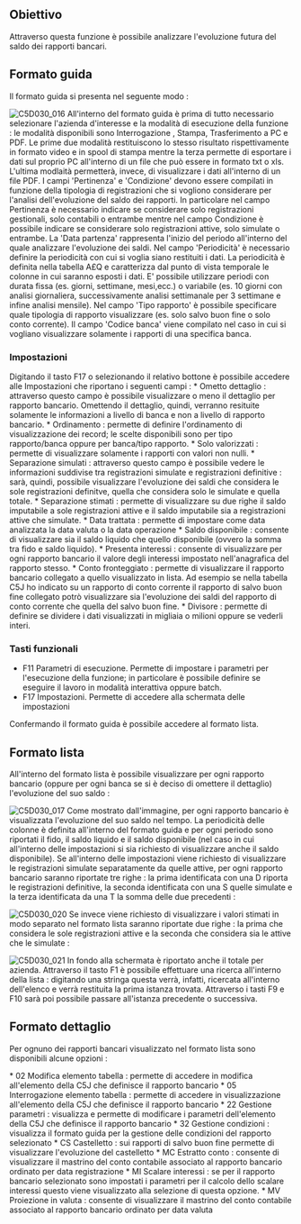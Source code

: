 ## Obiettivo
Attraverso questa funzione è possibile analizzare l'evoluzione futura del saldo dei rapporti bancari.

## Formato guida

Il formato guida si presenta nel seguente modo : 

![C5D030_016](https://doc.smeup.com/immagini/MBDOC_OGG-P_C5NOXS0/C5D030_016.png)
All'interno del formato guida è prima di tutto necessario selezionare l'azienda d'interesse e la modalità di esecuzione della funzione :  le modalità disponibili sono Interrogazione , Stampa, Trasferimento a PC e PDF. Le prime due modalità restituiscono lo stesso risultato rispettivamente in formato video e in spool di stampa mentre la terza permette di esportare i dati sul proprio PC all'interno di un file che può essere in formato txt o xls. L'ultima modlaità permetterà, invece, di visualizzare i dati all'interno di un file PDF.
I campi 'Pertinenza' e 'Condizione' devono essere compilati in funzione della tipologia di registrazioni che si vogliono considerare per l'analisi dell'evoluzione del saldo dei rapporti. In particolare nel campo Pertinenza è necessario indicare se considerare solo registrazioni gestionali, solo contabili o entrambe mentre nel campo Condizione è possibile indicare se considerare solo registrazioni attive, solo simulate o entrambe.
La 'Data partenza' rappresenta l'inizio del periodo all'interno del quale analizzare l'evoluzione dei saldi.
Nel campo 'Periodicità' è necessario definire la periodicità con cui si voglia siano restituiti i dati. La periodicità è definita nella tabella A£Q e caratterizza dal punto di vista temporale le colonne in cui saranno esposti i dati. E' possibile utilizzare periodi con durata fissa (es. giorni, settimane, mesi,ecc.) o variabile (es. 10 giorni con analisi giornaliera, successivamente analisi settimanale per 3 settimane e infine analisi mensile).
Nel campo 'Tipo rapporto' è possibile specificare quale tipologia di rapporto visualizzare (es. solo salvo buon fine o solo conto corrente).
Il campo 'Codice banca' viene compilato nel caso in cui si vogliano visualizzare solamente i rapporti di una specifica banca.

### Impostazioni
Digitando il tasto F17 o selezionando il relativo bottone è possibile accedere alle Impostazioni che riportano i seguenti campi : 
 \* Ometto dettaglio :  attraverso questo campo è possibile visualizzare o meno il dettaglio per rapporto bancario. Omettendo il dettaglio, quindi, verranno resituite solamente le informazioni a livello di banca e non a livello di rapporto bancario.
 \* Ordinamento :  permette di definire l'ordinamento di visualizzazione dei record; le scelte disponibili sono per tipo rapporto/banca oppure per banca/tipo rapporto.
 \* Solo valorizzati :  permette di visualizzare solamente i rapporti con valori non nulli.
 \* Separazione simulati :  attraverso questo campo è possibile vedere le informazioni suddivise tra registrazioni simulate e registrazioni definitive :  sarà, quindi, possibile visualizzare l'evoluzione dei saldi che considera le sole registrazioni definitve, quella che considera solo le simulate e quella totale.
 \* Separazione stimati :  permette di visualizzare su due righe il saldo imputabile a sole registrazioni attive e il saldo imputabile sia a registrazioni attive che simulate.
 \* Data trattata :  permette di impostare come data analizzata la data valuta o la data operazione
 \* Saldo disponibile :  consente di visualizzare sia il saldo liquido che quello disponibile (ovvero la somma tra fido e saldo liquido).
 \* Presenta interessi :  consente di visualizzare per ogni rapporto bancario il valore degli interessi impostato nell'anagrafica del rapporto stesso.
 \* Conto fronteggiato :  permette di visualizzare il rapporto bancario collegato a quello visualizzato in lista. Ad esempio se nella tabella C5J ho indicato su un rapporto di conto corrente il rapporto di salvo buon fine collegato potrò visualizzare sia l'evoluzione dei saldi del rapporto di conto corrente che quella del salvo buon fine.
 \* Divisore :  permette di definire se dividere i dati visualizzati in migliaia o milioni oppure se vederli interi.

### Tasti funzionali

- F11 Parametri di esecuzione. Permette di impostare i parametri per l'esecuzione della funzione; in particolare è possibile definire se eseguire il lavoro in modalità interattiva oppure batch.
- F17 Impostazioni. Permette di accedere alla schermata delle impostazioni


Confermando il formato guida è possibile accedere al formato lista.

## Formato lista
All'interno del formato lista è possibile visualizzare per ogni rapporto bancario (oppure per ogni banca se si è deciso di omettere il dettaglio) l'evoluzione del suo saldo : 

![C5D030_017](https://doc.smeup.com/immagini/MBDOC_OGG-P_C5NOXS0/C5D030_017.png)
Come mostrato dall'immagine, per ogni rapporto bancario è visualizzata l'evoluzione del suo saldo nel tempo. La periodicità delle colonne è definita all'interno del formato guida e per ogni periodo sono riportati il fido, il saldo liquido e il saldo disponibile (nel caso in cui all'interno delle impostazioni si sia richiesto di visualizzare anche il saldo disponibile).
Se all'interno delle impostazioni viene richiesto di visualizzare le registrazioni simulate separatamente da quelle attive, per ogni rapporto bancario saranno riportate tre righe :  la prima identificata con una D riporta le registrazioni definitive, la seconda identificata con una S quelle simulate e la terza identificata da una T la somma delle due precedenti : 

![C5D030_020](https://doc.smeup.com/immagini/MBDOC_OGG-P_C5NOXS0/C5D030_020.png)
Se invece viene richiesto di visualizzare i valori stimati in modo separato nel formato lista saranno riportate due righe :  la prima che considera le sole registrazioni attive e la seconda che considera sia le attive che le simulate : 

![C5D030_021](https://doc.smeup.com/immagini/MBDOC_OGG-P_C5NOXS0/C5D030_021.png)
In fondo alla schermata è riportato anche il totale per azienda.
Attraverso il tasto F1 è possibile effettuare una ricerca all'interno della lista :  digitando una stringa questa verrà, infatti, ricercata all'interno dell'elenco e verrà restituita la prima istanza trovata. Attraverso i tasti F9 e F10 sarà poi possibile passare all'istanza precedente o successiva.

## Formato dettaglio
Per ognuno dei rapporti bancari visualizzato nel formato lista sono disponibili alcune opzioni : 

 \* 02 Modifica elemento tabella :  permette di accedere in modifica all'elemento della C5J che definisce il rapporto bancario
 \* 05 Interrogazione elemento tabella :  permette di accedere in visualizzazione all'elemento della C5J che definisce il rapporto bancario
 \* 22 Gestione parametri :  visualizza e permette di modificare i parametri dell'elemento della C5J che definisce il rapporto bancario
 \* 32 Gestione condizioni :  visualizza il formato guida per la gestione delle condizioni del rapporto selezionato
 \* CS Castelletto :  sui rapporti di salvo buon fine permette di visualizzare l'evoluzione del castelletto
 \* MC Estratto conto :  consente di visualizzare il mastrino del conto contabile associato al rapporto bancario ordinato per data registrazione
 \* MI Scalare interessi :  se per il rapporto bancario selezionato sono impostati i parametri per il calcolo dello scalare interessi questo viene visualizzato alla selezione di questa opzione.
 \* MV Proiezione in valuta :  consente di visualizzare il mastrino del conto contabile associato al rapporto bancario ordinato per data valuta
